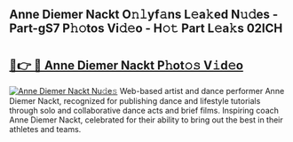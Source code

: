 ## Anne Diemer Nackt O𝚗𝚕yf𝚊ns L𝚎a𝚔ed N𝚞𝚍es - Part-gS7 P𝚑𝚘tos Vi𝚍𝚎o - H𝚘𝚝 Part L𝚎a𝚔s 02ICH

# <h2><a href="http://kf10jwo.oniu.top/?m=Anne+Diemer+Nackt">🔗👉 🔴 Anne Diemer Nackt P𝚑ot𝚘𝚜 V𝚒d𝚎o</a></h2>

[![Anne Diemer Nackt Nu𝚍e𝚜](https://i.imgur.com/0qMVB7G.gif)](http://kf10jwo.oniu.top/?m=Anne+Diemer+Nackt)
Web-based artist and dance performer Anne Diemer Nackt, recognized for publishing dance and lifestyle tutorials through solo and collaborative dance acts and brief films. Inspiring coach Anne Diemer Nackt, celebrated for their ability to bring out the best in their athletes and teams.  
